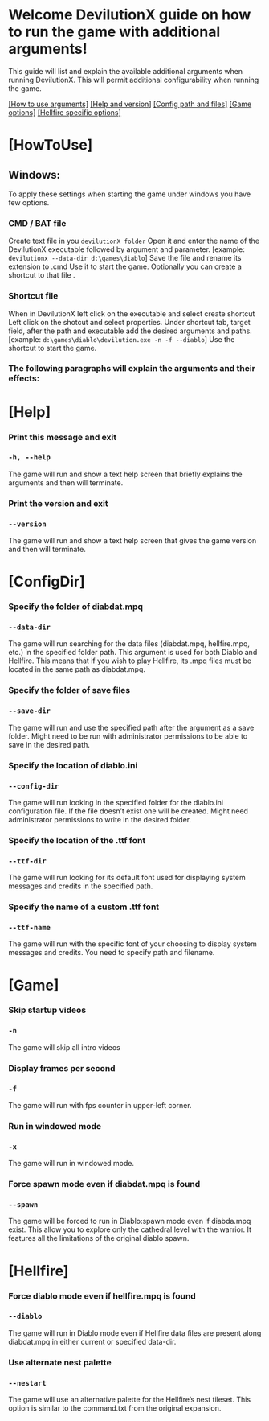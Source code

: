 # Welcome DevilutionX guide on how to run the game with additional arguments!

This guide will list and explain the available additional arguments when running DevilutionX. This will permit additional configurability when running the game.

[[How to use arguments]](#HowToUse)
[[Help and version]](#Help)
[[Config path and files]](#ConfigDir)
[[Game options]](#Game)
[[Hellfire specific options]](#Hellfire)

# [HowToUse]
## Windows:
To apply these settings when starting the game under windows you have few options.


### CMD / BAT file

Create text file in you `devilutionX folder`
Open it and enter the name of the DevilutionX executable followed by argument and parameter. [example: `devilutionx --data-dir d:\games\diablo`]
Save the file and rename its extension to .cmd
Use it to start the game.
Optionally you can create a shortcut to that file .


### Shortcut file

When in DevilutionX left click on the executable and select create shortcut
Left click on the shotcut and select properties.
Under shortcut tab, target field, after the path and executable add the desired arguments and paths.
[example: `d:\games\diablo\devilution.exe -n -f --diablo`]
Use the shortcut to start the game.





### The following paragraphs will explain the arguments and their effects:

# [Help]


### Print this message and exit
### `-h, --help`
The game will run and show a text help screen that briefly explains the arguments and then will terminate.


### Print the version and exit
### `--version`
The game will run and show a text help screen that gives the game version and then will terminate.


# [ConfigDir]


### Specify the folder of diabdat.mpq
### `--data-dir`
The game will run searching for the data files (diabdat.mpq, hellfire.mpq, etc.) in the specified folder path. This argument is used for both Diablo and Hellfire. This means that if you wish to play Hellfire, its .mpq  files must be located in the same path as diabdat.mpq.


### Specify the folder of save files
### `--save-dir `          
The game will run and use the specified path after the argument as a save folder. Might need to be run with administrator permissions to be able to save in the desired path.


### Specify the location of diablo.ini
### `--config-dir`
The game will run looking in the specified folder for the diablo.ini configuration file. If the file doesn’t exist one will be created. Might need administrator permissions to write in the desired folder.


### Specify the location of the .ttf font
### `--ttf-dir`
The game will run looking for its default font used for displaying system messages and credits in the specified path.


### Specify the name of a custom .ttf font
### `--ttf-name`
The game will run with the specific font of your choosing to display system messages and credits. You need to specify path and filename.


# [Game]


### Skip startup videos
### `-n`
The game will skip all intro videos


### Display frames per second
### `-f`
The game will run with fps counter in upper-left corner.


### Run in windowed mode
### `-x`
The game will run in windowed mode.


### Force spawn mode even if diabdat.mpq is found
### `--spawn`
The game will be forced to run in Diablo:spawn mode even if diabda.mpq exist. This allow you to explore only the cathedral level with the warrior. It features all the limitations of the original diablo spawn.


# [Hellfire]


### Force diablo mode even if hellfire.mpq is found
### `--diablo`

The game will run in Diablo mode even if Hellfire data files are present along diabdat.mpq in either current or specified data-dir.


### Use alternate nest palette
### `--nestart`

The game will use an alternative palette for the Hellfire’s nest tileset. This option is similar to the command.txt from the original expansion.
